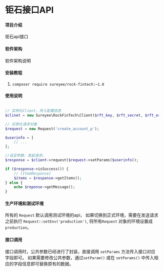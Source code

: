 # 钜石接口API

#### 项目介绍
钜石api接口

#### 软件架构
软件架构说明


#### 安装教程

1. `composer require sureyee/rock-fintech:~1.0`

#### 使用说明

```php

// 实例化Client，传入配置信息
$clinet = new Sureyee\RockFinTech\Client($rft_key, $rft_secret, $rft_org, $pub_key, $pri_key)

// 实例化请求对象
$request = new Request('create_account_p');

$userinfo = [
    // ...
];

//设定参数，发起请求。
$response = $client->request($request->setParams($userinfo));

if ($response->isSuccess()) {
    // [ItemResponse]
    $items = $response->getItems();
} else {
    echo $reponse->getMessage();
}

```

#### 生产环境和测试环境

所有的 `Request` 默认调用测试环境的api，
如果切换到正式环境，需要在发送请求之前执行 `Request::setEnv('production')`,
将所有`Request` 对象的环境设置成 `production`。

#### 接口调用

接口调用时，公共参数已经进行了封装，直接调用 `setParams` 方法传入接口对应字段即可。
如果需要修改公共参数，通过`setParam()` 或在 `setParams()` 中传入相应的字段信息即可替换原有的数据。

